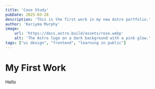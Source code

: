```yaml
---
title: 'Case Study'
pubDate: 2025-03-28
description: 'This is the first work in my new Astro portfolio.'
author: 'Kariyma Murphy'
image:
    url: 'https://docs.astro.build/assets/rose.webp'
    alt: 'The Astro logo on a dark background with a pink glow.'
tags: ["ui design", "frontend", "learning in public"]
---
```


# My First Work

 Hello
